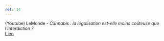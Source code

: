 ```yaml
---
ref: 14
---
```

(Youtube) LeMonde - *Cannabis : la légalisation est-elle moins coûteuse que l’interdiction ?*<br>
[Lien](https://www.youtube.com/watch?v=iScA9MHUqU4)